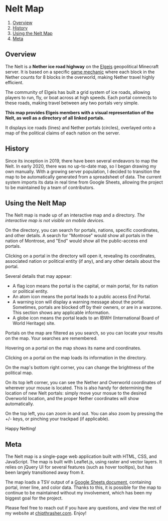 # Nelt Map

1. [Overview](#overview)
2. [History](#history)
3. [Using the Nelt Map](#using-the-nelt-map)
4. [Meta](#meta)

## Overview 

The Nelt is a **Nether ice road highway** on the [Elgeis](https://www.elgeis.com) geopolitical Minecraft server. It is based on a specific [game mechanic](https://minecraft.gamepedia.com/The_Nether#Traits) where each block in the Nether counts for 8 blocks in the overworld, making Nether travel highly efficient.

The community of Elgeis has built a grid system of ice roads, allowing players to run, fly, or boat across at high speeds. Each portal connects to these roads, making travel between any two portals very simple.

**This map provides Elgeis members with a visual representation of the Nelt, as well as a directory of all linked portals.**

It displays ice roads (lines) and Nether portals (circles), overlayed onto a map of the political claims of each nation on the server.

## History

Since its inception in 2019, there have been several endeavors to map the Nelt. In early 2020, there was no up-to-date map, so I began drawing my own manually. With a growing server population, I decided to transition the map to be automatically generated from a spreadsheet of data. The current system imports its data in real time from Google Sheets, allowing the project to be maintained by a team of contributors.

## Using the Nelt Map

The Nelt map is made up of an interactive map and a directory. _The interactive map is not visible on mobile devices._

On the directory, you can search for portals, nations, specific coordinates, and other details. A search for "Montrose" would show all portals in the nation of Montrose, and "End" would show all the public-access end portals.

Clicking on a portal in the directory will open it, revealing its coordinates, associated nation or political entity (if any), and any other details about the portal.

Several details that may appear:
- A flag icon means the portal is the capital, or main portal, for its nation or political entity.
- An atom icon means the portal leads to a public access End Portal.
- A warning icon will display a warning message about the portal. Sometimes, portals are blocked off by their owners, or are in a warzone. This section shows any applicable information.
- A globe icon means the portal leads to an IBWH (International Board of World Heritage) site.

Portals on the map are filtered as you search, so you can locate your results on the map. Your searches are remembered.

Hovering on a portal on the map shows its name and coordinates. 

Clicking on a portal on the map loads its information in the directory. 

On the map's bottom right corner, you can change the brightness of the political map.

On its top left corner, you can see the Nether and Overworld coordinates of wherever your mouse is located. This is also handy for determining the location of new Nelt portals: simply move your mosue to the desired Overworld location, and the proper Nether coordinates will show automatically.

On the top left, you can zoom in and out. You can also zoom by pressing the +/- keys, or pinching your trackpad (if applicable).

Happy Nelting!

## Meta

The Nelt map is a single-page web application built with HTML, CSS, and JavaScript. The map is built with Leaflet.js, using raster and vector layers. It relies on jQuery UI for several features (such as hover tooltips), but has been largely transitioned away from it.

The map loads a TSV output of a [Google Sheets document](https://docs.google.com/spreadsheets/d/e/2PACX-1vSwok3n0HC0TmlJt4gG-C6JXFEInJfcm4zDb4YKtwsLW78TZu5BA3r9FM_EbarcO0q5V2QDAv2QdTGQ/pubhtml), containing portal, inner line, and color data. Thanks to this, it is possible for the map to continue to be maintained without my involvement, which has been my biggest goal for the project.

Please feel free to reach out if you have any questions, and view the rest of my website at [chipthrasher.com](https://chipthrasher.com/). Enjoy!